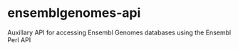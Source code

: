 ensemblgenomes-api
==================

Auxillary API for accessing Ensembl Genomes databases using the Ensembl Perl API
